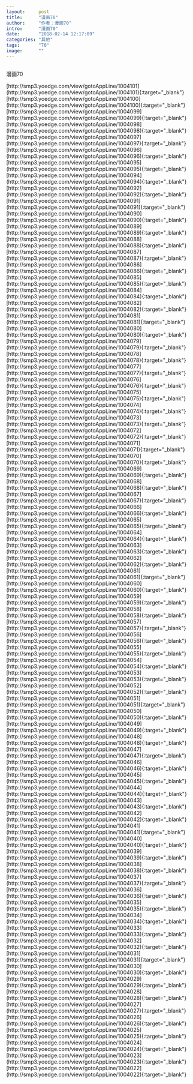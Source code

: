 ```yaml
---
layout:     post
title:      "漫画70"
author:     "作者：漫画70"
intro:      "漫画70"
date:       "2018-02-14 12:17:09"
categories: "其他"
tags:       "70"
image:      ""
---
```

<div style="text-align: center">
<p><img src=""/></p>
</div>
<p class="post-meta">
<span>漫画70</span>
</p>
[http://smp3.yoedge.com/view/gotoAppLine/1004101](http://smp3.yoedge.com/view/gotoAppLine/1004101){:target="_blank"}
[http://smp3.yoedge.com/view/gotoAppLine/1004100](http://smp3.yoedge.com/view/gotoAppLine/1004100){:target="_blank"}
[http://smp3.yoedge.com/view/gotoAppLine/1004099](http://smp3.yoedge.com/view/gotoAppLine/1004099){:target="_blank"}
[http://smp3.yoedge.com/view/gotoAppLine/1004098](http://smp3.yoedge.com/view/gotoAppLine/1004098){:target="_blank"}
[http://smp3.yoedge.com/view/gotoAppLine/1004097](http://smp3.yoedge.com/view/gotoAppLine/1004097){:target="_blank"}
[http://smp3.yoedge.com/view/gotoAppLine/1004096](http://smp3.yoedge.com/view/gotoAppLine/1004096){:target="_blank"}
[http://smp3.yoedge.com/view/gotoAppLine/1004095](http://smp3.yoedge.com/view/gotoAppLine/1004095){:target="_blank"}
[http://smp3.yoedge.com/view/gotoAppLine/1004094](http://smp3.yoedge.com/view/gotoAppLine/1004094){:target="_blank"}
[http://smp3.yoedge.com/view/gotoAppLine/1004092](http://smp3.yoedge.com/view/gotoAppLine/1004092){:target="_blank"}
[http://smp3.yoedge.com/view/gotoAppLine/1004091](http://smp3.yoedge.com/view/gotoAppLine/1004091){:target="_blank"}
[http://smp3.yoedge.com/view/gotoAppLine/1004090](http://smp3.yoedge.com/view/gotoAppLine/1004090){:target="_blank"}
[http://smp3.yoedge.com/view/gotoAppLine/1004089](http://smp3.yoedge.com/view/gotoAppLine/1004089){:target="_blank"}
[http://smp3.yoedge.com/view/gotoAppLine/1004088](http://smp3.yoedge.com/view/gotoAppLine/1004088){:target="_blank"}
[http://smp3.yoedge.com/view/gotoAppLine/1004087](http://smp3.yoedge.com/view/gotoAppLine/1004087){:target="_blank"}
[http://smp3.yoedge.com/view/gotoAppLine/1004086](http://smp3.yoedge.com/view/gotoAppLine/1004086){:target="_blank"}
[http://smp3.yoedge.com/view/gotoAppLine/1004085](http://smp3.yoedge.com/view/gotoAppLine/1004085){:target="_blank"}
[http://smp3.yoedge.com/view/gotoAppLine/1004084](http://smp3.yoedge.com/view/gotoAppLine/1004084){:target="_blank"}
[http://smp3.yoedge.com/view/gotoAppLine/1004082](http://smp3.yoedge.com/view/gotoAppLine/1004082){:target="_blank"}
[http://smp3.yoedge.com/view/gotoAppLine/1004081](http://smp3.yoedge.com/view/gotoAppLine/1004081){:target="_blank"}
[http://smp3.yoedge.com/view/gotoAppLine/1004080](http://smp3.yoedge.com/view/gotoAppLine/1004080){:target="_blank"}
[http://smp3.yoedge.com/view/gotoAppLine/1004079](http://smp3.yoedge.com/view/gotoAppLine/1004079){:target="_blank"}
[http://smp3.yoedge.com/view/gotoAppLine/1004078](http://smp3.yoedge.com/view/gotoAppLine/1004078){:target="_blank"}
[http://smp3.yoedge.com/view/gotoAppLine/1004077](http://smp3.yoedge.com/view/gotoAppLine/1004077){:target="_blank"}
[http://smp3.yoedge.com/view/gotoAppLine/1004076](http://smp3.yoedge.com/view/gotoAppLine/1004076){:target="_blank"}
[http://smp3.yoedge.com/view/gotoAppLine/1004075](http://smp3.yoedge.com/view/gotoAppLine/1004075){:target="_blank"}
[http://smp3.yoedge.com/view/gotoAppLine/1004074](http://smp3.yoedge.com/view/gotoAppLine/1004074){:target="_blank"}
[http://smp3.yoedge.com/view/gotoAppLine/1004073](http://smp3.yoedge.com/view/gotoAppLine/1004073){:target="_blank"}
[http://smp3.yoedge.com/view/gotoAppLine/1004072](http://smp3.yoedge.com/view/gotoAppLine/1004072){:target="_blank"}
[http://smp3.yoedge.com/view/gotoAppLine/1004071](http://smp3.yoedge.com/view/gotoAppLine/1004071){:target="_blank"}
[http://smp3.yoedge.com/view/gotoAppLine/1004070](http://smp3.yoedge.com/view/gotoAppLine/1004070){:target="_blank"}
[http://smp3.yoedge.com/view/gotoAppLine/1004069](http://smp3.yoedge.com/view/gotoAppLine/1004069){:target="_blank"}
[http://smp3.yoedge.com/view/gotoAppLine/1004068](http://smp3.yoedge.com/view/gotoAppLine/1004068){:target="_blank"}
[http://smp3.yoedge.com/view/gotoAppLine/1004067](http://smp3.yoedge.com/view/gotoAppLine/1004067){:target="_blank"}
[http://smp3.yoedge.com/view/gotoAppLine/1004066](http://smp3.yoedge.com/view/gotoAppLine/1004066){:target="_blank"}
[http://smp3.yoedge.com/view/gotoAppLine/1004065](http://smp3.yoedge.com/view/gotoAppLine/1004065){:target="_blank"}
[http://smp3.yoedge.com/view/gotoAppLine/1004064](http://smp3.yoedge.com/view/gotoAppLine/1004064){:target="_blank"}
[http://smp3.yoedge.com/view/gotoAppLine/1004063](http://smp3.yoedge.com/view/gotoAppLine/1004063){:target="_blank"}
[http://smp3.yoedge.com/view/gotoAppLine/1004062](http://smp3.yoedge.com/view/gotoAppLine/1004062){:target="_blank"}
[http://smp3.yoedge.com/view/gotoAppLine/1004061](http://smp3.yoedge.com/view/gotoAppLine/1004061){:target="_blank"}
[http://smp3.yoedge.com/view/gotoAppLine/1004060](http://smp3.yoedge.com/view/gotoAppLine/1004060){:target="_blank"}
[http://smp3.yoedge.com/view/gotoAppLine/1004059](http://smp3.yoedge.com/view/gotoAppLine/1004059){:target="_blank"}
[http://smp3.yoedge.com/view/gotoAppLine/1004058](http://smp3.yoedge.com/view/gotoAppLine/1004058){:target="_blank"}
[http://smp3.yoedge.com/view/gotoAppLine/1004057](http://smp3.yoedge.com/view/gotoAppLine/1004057){:target="_blank"}
[http://smp3.yoedge.com/view/gotoAppLine/1004056](http://smp3.yoedge.com/view/gotoAppLine/1004056){:target="_blank"}
[http://smp3.yoedge.com/view/gotoAppLine/1004055](http://smp3.yoedge.com/view/gotoAppLine/1004055){:target="_blank"}
[http://smp3.yoedge.com/view/gotoAppLine/1004054](http://smp3.yoedge.com/view/gotoAppLine/1004054){:target="_blank"}
[http://smp3.yoedge.com/view/gotoAppLine/1004053](http://smp3.yoedge.com/view/gotoAppLine/1004053){:target="_blank"}
[http://smp3.yoedge.com/view/gotoAppLine/1004052](http://smp3.yoedge.com/view/gotoAppLine/1004052){:target="_blank"}
[http://smp3.yoedge.com/view/gotoAppLine/1004051](http://smp3.yoedge.com/view/gotoAppLine/1004051){:target="_blank"}
[http://smp3.yoedge.com/view/gotoAppLine/1004050](http://smp3.yoedge.com/view/gotoAppLine/1004050){:target="_blank"}
[http://smp3.yoedge.com/view/gotoAppLine/1004049](http://smp3.yoedge.com/view/gotoAppLine/1004049){:target="_blank"}
[http://smp3.yoedge.com/view/gotoAppLine/1004048](http://smp3.yoedge.com/view/gotoAppLine/1004048){:target="_blank"}
[http://smp3.yoedge.com/view/gotoAppLine/1004047](http://smp3.yoedge.com/view/gotoAppLine/1004047){:target="_blank"}
[http://smp3.yoedge.com/view/gotoAppLine/1004046](http://smp3.yoedge.com/view/gotoAppLine/1004046){:target="_blank"}
[http://smp3.yoedge.com/view/gotoAppLine/1004045](http://smp3.yoedge.com/view/gotoAppLine/1004045){:target="_blank"}
[http://smp3.yoedge.com/view/gotoAppLine/1004044](http://smp3.yoedge.com/view/gotoAppLine/1004044){:target="_blank"}
[http://smp3.yoedge.com/view/gotoAppLine/1004043](http://smp3.yoedge.com/view/gotoAppLine/1004043){:target="_blank"}
[http://smp3.yoedge.com/view/gotoAppLine/1004042](http://smp3.yoedge.com/view/gotoAppLine/1004042){:target="_blank"}
[http://smp3.yoedge.com/view/gotoAppLine/1004041](http://smp3.yoedge.com/view/gotoAppLine/1004041){:target="_blank"}
[http://smp3.yoedge.com/view/gotoAppLine/1004040](http://smp3.yoedge.com/view/gotoAppLine/1004040){:target="_blank"}
[http://smp3.yoedge.com/view/gotoAppLine/1004039](http://smp3.yoedge.com/view/gotoAppLine/1004039){:target="_blank"}
[http://smp3.yoedge.com/view/gotoAppLine/1004038](http://smp3.yoedge.com/view/gotoAppLine/1004038){:target="_blank"}
[http://smp3.yoedge.com/view/gotoAppLine/1004037](http://smp3.yoedge.com/view/gotoAppLine/1004037){:target="_blank"}
[http://smp3.yoedge.com/view/gotoAppLine/1004036](http://smp3.yoedge.com/view/gotoAppLine/1004036){:target="_blank"}
[http://smp3.yoedge.com/view/gotoAppLine/1004035](http://smp3.yoedge.com/view/gotoAppLine/1004035){:target="_blank"}
[http://smp3.yoedge.com/view/gotoAppLine/1004034](http://smp3.yoedge.com/view/gotoAppLine/1004034){:target="_blank"}
[http://smp3.yoedge.com/view/gotoAppLine/1004033](http://smp3.yoedge.com/view/gotoAppLine/1004033){:target="_blank"}
[http://smp3.yoedge.com/view/gotoAppLine/1004032](http://smp3.yoedge.com/view/gotoAppLine/1004032){:target="_blank"}
[http://smp3.yoedge.com/view/gotoAppLine/1004031](http://smp3.yoedge.com/view/gotoAppLine/1004031){:target="_blank"}
[http://smp3.yoedge.com/view/gotoAppLine/1004030](http://smp3.yoedge.com/view/gotoAppLine/1004030){:target="_blank"}
[http://smp3.yoedge.com/view/gotoAppLine/1004029](http://smp3.yoedge.com/view/gotoAppLine/1004029){:target="_blank"}
[http://smp3.yoedge.com/view/gotoAppLine/1004028](http://smp3.yoedge.com/view/gotoAppLine/1004028){:target="_blank"}
[http://smp3.yoedge.com/view/gotoAppLine/1004027](http://smp3.yoedge.com/view/gotoAppLine/1004027){:target="_blank"}
[http://smp3.yoedge.com/view/gotoAppLine/1004026](http://smp3.yoedge.com/view/gotoAppLine/1004026){:target="_blank"}
[http://smp3.yoedge.com/view/gotoAppLine/1004025](http://smp3.yoedge.com/view/gotoAppLine/1004025){:target="_blank"}
[http://smp3.yoedge.com/view/gotoAppLine/1004024](http://smp3.yoedge.com/view/gotoAppLine/1004024){:target="_blank"}
[http://smp3.yoedge.com/view/gotoAppLine/1004023](http://smp3.yoedge.com/view/gotoAppLine/1004023){:target="_blank"}
[http://smp3.yoedge.com/view/gotoAppLine/1004022](http://smp3.yoedge.com/view/gotoAppLine/1004022){:target="_blank"}


